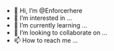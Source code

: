- 👋 Hi, I’m @Enforcerhere
- 👀 I’m interested in ...
- 🌱 I’m currently learning ...
- 💞️ I’m looking to collaborate on ...
- 📫 How to reach me ...

<!---
Enforcerhere/Enforcerhere is a ✨ special ✨ repository because its `README.md` (this file) appears on your GitHub profile.
You can click the Preview link to take a look at your changes.
--->
